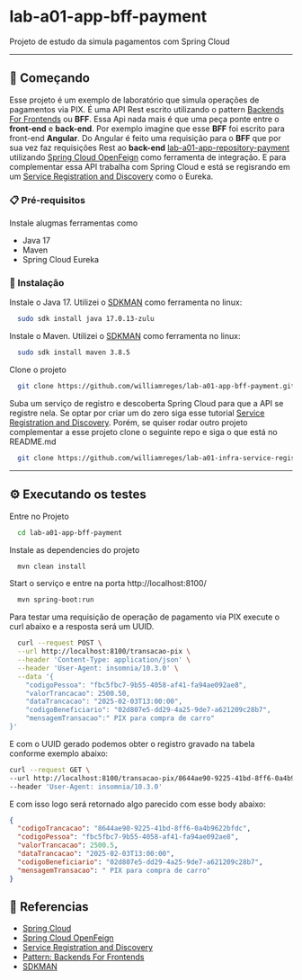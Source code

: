 # lab-a01-app-bff-payment

Projeto de estudo da simula pagamentos com Spring Cloud

---

## 🚀 Começando

Esse projeto é um exemplo de laboratório que simula operações de pagamentos via PIX. É uma API Rest escrito utilizando o
pattern [Backends For Frontends](https://samnewman.io/patterns/architectural/bff/) ou **BFF**. Essa Api nada mais é que
uma peça ponte entre o **front-end** e **back-end**. Por exemplo imagine que esse **BFF** foi escrito para front-end 
**Angular**.
Do Angular é feito uma requisição para o **BFF** que por sua vez faz requisições Rest ao **back-end**
[lab-a01-app-repository-payment](https://github.com/williamreges/lab-a01-app-repository-payment.git) utilizando
[Spring Cloud OpenFeign](https://spring.io/projects/spring-cloud-openfeign) como ferramenta de integração.
E para complementar essa API trabalha com Spring Cloud e está se
regisrando em um [Service Registration and Discovery](https://spring.io/guides/gs/service-registration-and-discovery)
como o Eureka.

### 📋 Pré-requisitos

Instale alugmas ferramentas como

* Java 17
* Maven
* Spring Cloud Eureka

### 🔧 Instalação

Instale o Java 17. Utilizei o [SDKMAN](https://sdkman.io/) como ferramenta no linux:

```bash
  sudo sdk install java 17.0.13-zulu
```

Instale o Maven. Utilizei o [SDKMAN](https://sdkman.io/) como ferramenta no linux:

```bash
  sudo sdk install maven 3.8.5
```

Clone o projeto

```bash
  git clone https://github.com/williamreges/lab-a01-app-bff-payment.git
```

Suba um serviço de registro e descoberta Spring Cloud para que a API se registre nela. Se optar por criar um do zero
siga esse tutorial [Service Registration and Discovery](https://spring.io/guides/gs/service-registration-and-discovery).
Porém, se quiser rodar outro projeto complementar a esse projeto clone o seguinte repo e siga o que está no README.md

```bash
  git clone https://github.com/williamreges/lab-a01-infra-service-registry
```

---

## ⚙️ Executando os testes

Entre no Projeto

```bash
  cd lab-a01-app-bff-payment
```

Instale as dependencies do projeto

```bash
  mvn clean install
```

Start o serviço e entre na porta http://localhost:8100/

```bash
  mvn spring-boot:run
```

Para testar uma requisição de operação de pagamento via PIX execute o curl abaixo e a resposta será um UUID.

```bash
  curl --request POST \
  --url http://localhost:8100/transacao-pix \
  --header 'Content-Type: application/json' \
  --header 'User-Agent: insomnia/10.3.0' \
  --data '{
	"codigoPessoa": "fbc5fbc7-9b55-4058-af41-fa94ae092ae8",
	"valorTrancacao": 2500.50,
	"dataTrancacao": "2025-02-03T13:00:00",
	"codigoBeneficiario": "02d807e5-dd29-4a25-9de7-a621209c28b7",
	"mensagemTransacao":" PIX para compra de carro"
}'
```

E com o UUID gerado podemos obter o registro gravado na tabela conforme exemplo abaixo:

```bash
curl --request GET \
--url http://localhost:8100/transacao-pix/8644ae90-9225-41bd-8ff6-0a4b9622bfdc \
--header 'User-Agent: insomnia/10.3.0'
```

E com isso logo será retornado algo parecido com esse body abaixo:

```json
{
  "codigoTrancacao": "8644ae90-9225-41bd-8ff6-0a4b9622bfdc",
  "codigoPessoa": "fbc5fbc7-9b55-4058-af41-fa94ae092ae8",
  "valorTrancacao": 2500.5,
  "dataTrancacao": "2025-02-03T13:00:00",
  "codigoBeneficiario": "02d807e5-dd29-4a25-9de7-a621209c28b7",
  "mensagemTransacao": " PIX para compra de carro"
}
```

## 🔗 Referencias

* [Spring Cloud](https://spring.io/cloud)
* [Spring Cloud OpenFeign](https://spring.io/projects/spring-cloud-openfeign)
* [Service Registration and Discovery](https://spring.io/guides/gs/service-registration-and-discovery)
* [Pattern: Backends For Frontends](https://samnewman.io/patterns/architectural/bff/)
* [SDKMAN](https://sdkman.io/) 
